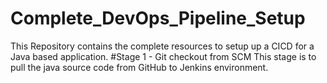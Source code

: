 # Complete_DevOps_Pipeline_Setup
This Repository contains the complete resources to setup up a CICD for a Java based application.
#Stage 1 - Git checkout from SCM
This stage is to pull the java source code from GitHub to Jenkins environment.
